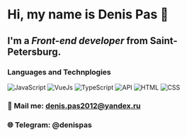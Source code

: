 # Hi, my name is **Denis Pas** 👋
## I'm a *Front-end developer* from Saint-Petersburg.
### Languages and Technplogies
![JavaScript](https://img.shields.io/badge/-JavaSript-090909?style=for-the-badge&logo=JavaScript)
![VueJs](https://img.shields.io/badge/-VueJs-090909?style=for-the-badge&logo=vue.js)
![TypeScript](https://img.shields.io/badge/-TypeSript-090909?style=for-the-badge&logo=TypeScript)
![API](https://img.shields.io/badge/-REST&#032;API-090909?style=for-the-badge)
![HTML](https://img.shields.io/badge/-HTML-090909?style=for-the-badge&logo=html5)
![CSS](https://img.shields.io/badge/-CSS-090909?style=for-the-badge&logo=css3)
### 📧 Mail me: denis.pas2012@yandex.ru
### 🌐 Telegram: @denispas

<!--
**DenisPas/DenisPas** is a ✨ _special_ ✨ repository because its `README.md` (this file) appears on your GitHub profile.

Here are some ideas to get you started:

- 🔭 I’m currently working on ...
- 🌱 I’m currently learning ...
- 👯 I’m looking to collaborate on ...
- 🤔 I’m looking for help with ...
- 💬 Ask me about ...
- 📫 How to reach me: ...
- 😄 Pronouns: ...
- ⚡ Fun fact: ...
-->
